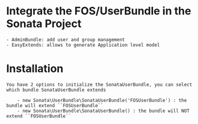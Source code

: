 # Integrate the FOS/UserBundle in the Sonata Project

    - AdminBundle: add user and group management
    - EasyExtends: allows to generate Application level model


# Installation

    You have 2 options to initialize the SonataUserBundle, you can select which bundle SonataUserBundle extends

        - new Sonata\UserBundle\SonataUserBundle('FOSUserBundle') : the bundle will extend ``FOSUserBundle``
        - new Sonata\UserBundle\SonataUserBundle() : the bundle will NOT extend ``FOSUserBundle``
